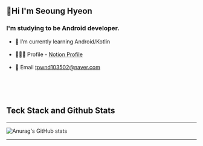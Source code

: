 ## 🤗Hi I'm Seoung Hyeon


### I'm studying to be Android developer.<br>

* 🌱 I’m currently learning Android/Kotlin<br><br>
* 🙋🏻‍♂️ Profile - [Notion Profile](https://melon-snake-63f.notion.site/Legend-ff23a9b65f6743dc8aef70e8cb852d2d)<br><br>
* 🌊 Email  tpwnd103502@naver.com





<br>
<br>
<br>






## Teck Stack and Github Stats            
---


![Anurag's GitHub stats](https://github-readme-stats.vercel.app/api?username=kimq1005&show_icons=true&theme=dark)




---


<!---
kimq1005/kimq1005 is a ✨ special ✨ repository because its `README.md` (this file) appears on your GitHub profile.
You can click the Preview link to take a look at your changes.
--->
